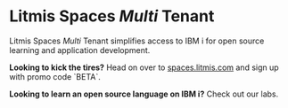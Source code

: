 # Litmis Spaces _Multi_ Tenant

Litmis Spaces _Multi_ Tenant simplifies access to IBM i for open source learning and application development.

**Looking to kick the tires?**  Head on over to [spaces.litmis.com](https://spaces.litmis.com/) and sign up with promo code \`BETA\`.

**Looking to learn an open source language on IBM i?**  Check out our labs.

